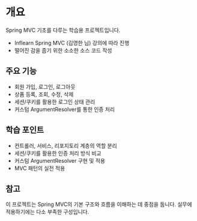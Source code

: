 # 개요

Spring MVC 기초를 다루는 학습용 프로젝트입니다.  
- Inflearn Spring MVC (김영한 님) 강의에 따라 진행
- 떨어진 감을 줍기 위한 소소한 소스 코드 작성

## 주요 기능
- 회원 가입, 로그인, 로그아웃
- 상품 등록, 조회, 수정, 삭제
- 세션/쿠키를 활용한 로그인 상태 관리
- 커스텀 ArgumentResolver를 통한 인증 처리

## 학습 포인트
- 컨트롤러, 서비스, 리포지토리 계층의 역할 분리
- 세션/쿠키를 활용한 인증 처리 방식 비교
- 커스텀 ArgumentResolver 구현 및 적용
- MVC 패턴의 실전 적용

## 참고
이 프로젝트는 Spring MVC의 기본 구조와 흐름을 이해하는 데 중점을 둡니다. 실무에 적용하기에는 다소 부족한 구성입니다.
